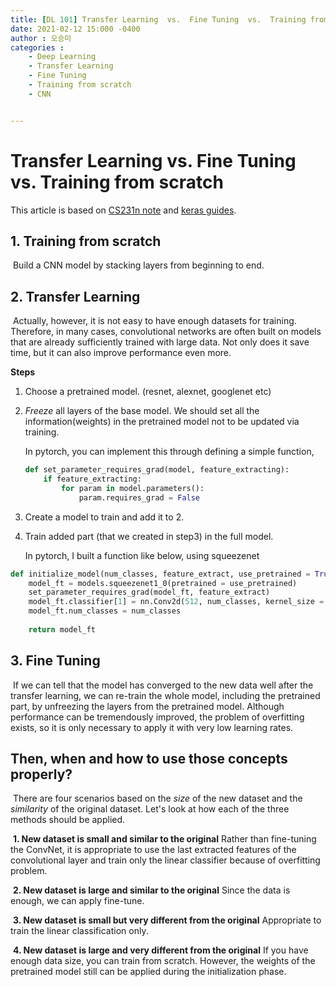 ```yaml
---
title: [DL 101] Transfer Learning  vs.  Fine Tuning  vs.  Training from scratch
date: 2021-02-12 15:000 -0400
author : 오승미
categories :
  	- Deep Learning
  	- Transfer Learning
	- Fine Tuning
	- Training from scratch
	- CNN


---
```


# Transfer Learning  vs.  Fine Tuning  vs.  Training from scratch

This article is based on [CS231n note](https://cs231n.github.io/transfer-learning/) and [keras guides](https://keras.io/guides/transfer_learning/).



## 1. Training from scratch

​	Build a CNN model by stacking layers from beginning to end.

## 2. Transfer Learning

​	Actually, however, it is not easy to have enough datasets for training. Therefore, in many cases, convolutional networks are often built on models that are already sufficiently trained with large data. Not only does it save time, but it can also improve performance even more.

**Steps** 

 1. Choose a pretrained model. (resnet, alexnet, googlenet etc)

 2. *Freeze* all layers of the base model. We should set all the information(weights) in the pretrained model not to be updated via training.

    In pytorch, you can implement this through defining a simple function,

    ```python
    def set_parameter_requires_grad(model, feature_extracting):
        if feature_extracting:
            for param in model.parameters():
                param.requires_grad = False
    ```

 3. Create a model to train and add it to 2.

 4. Train added part (that we created in step3) in the full model.

    In pytorch, I built a function like below, using squeezenet

```python
def initialize_model(num_classes, feature_extract, use_pretrained = True):
    model_ft = models.squeezenet1_0(pretrained = use_pretrained)
    set_parameter_requires_grad(model_ft, feature_extract)
    model_ft.classifier[1] = nn.Conv2d(512, num_classes, kernel_size = 1, stride = 1)
    model_ft.num_classes = num_classes
    
    return model_ft
```



## 3. Fine Tuning

​	If we can tell that the model has converged to the new data well after the transfer learning, we can re-train the whole model, including the pretrained part, by unfreezing the layers from the pretrained model. Although performance can be tremendously improved, the problem of overfitting exists, so it is only necessary to apply it with very low learning rates.



## Then, when and how to use those concepts properly? 

​	There are four scenarios based on the *size* of the new dataset and the *similarity* of the original dataset. Let's look at how each of the three methods should be applied.

​	**1. New dataset is small and similar to the original**  Rather than fine-tuning the ConvNet, it is appropriate to use the last extracted features of the convolutional layer and train only the linear classifier  because of overfitting problem.

​	**2. New dataset is large and similar to the original** Since the data is enough, we can apply fine-tune.

​	**3. New dataset is small but very different from the original**  Appropriate to train the linear classification only.

​	**4. New dataset is large and very different from the original** If you have enough data size, you can train from scratch. However, the weights of the pretrained model still can be applied during the initialization phase.

